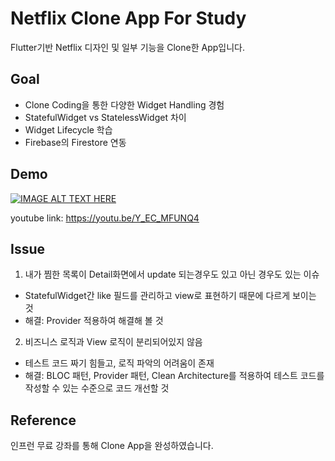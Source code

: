 # Netflix Clone App For Study

Flutter기반 Netflix 디자인 및 일부 기능을 Clone한 App입니다.

## Goal

- Clone Coding을 통한 다양한 Widget Handling 경험
- StatefulWidget vs StatelessWidget 차이
- Widget Lifecycle 학습
- Firebase의 Firestore 연동

## Demo

[![IMAGE ALT TEXT HERE](https://img.youtube.com/vi/Y_EC_MFUNQ4/0.jpg)](https://www.youtube.com/watch?v=Y_EC_MFUNQ4)

youtube link: https://youtu.be/Y_EC_MFUNQ4

## Issue

1. 내가 찜한 목록이 Detail화면에서 update 되는경우도 있고 아닌 경우도 있는 이슈
- StatefulWidget간 like 필드를 관리하고 view로 표현하기 때문에 다르게 보이는 것
- 해결: Provider 적용하여 해결해 볼 것

2. 비즈니스 로직과 View 로직이 분리되어있지 않음
- 테스트 코드 짜기 힘들고, 로직 파악의 어려움이 존재
- 해결: BLOC 패턴, Provider 패턴, Clean Architecture를 적용하여 테스트 코드를 작성할 수 있는 수준으로 코드 개선할 것

## Reference

인프런 무료 강좌를 통해 Clone App을 완성하였습니다.
